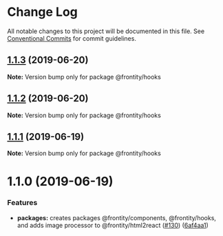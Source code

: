 # Change Log

All notable changes to this project will be documented in this file.
See [Conventional Commits](https://conventionalcommits.org) for commit guidelines.

## [1.1.3](https://github.com/frontity/frontity/compare/@frontity/hooks@1.1.2...@frontity/hooks@1.1.3) (2019-06-20)

**Note:** Version bump only for package @frontity/hooks





## [1.1.2](https://github.com/frontity/frontity/compare/@frontity/hooks@1.1.1...@frontity/hooks@1.1.2) (2019-06-20)

**Note:** Version bump only for package @frontity/hooks





## [1.1.1](https://github.com/frontity/frontity/compare/@frontity/hooks@1.1.0...@frontity/hooks@1.1.1) (2019-06-19)

**Note:** Version bump only for package @frontity/hooks





# 1.1.0 (2019-06-19)


### Features

* **packages:** creates packages @frontity/components, @frontity/hooks, and adds image processor to @frontity/html2react ([#130](https://github.com/frontity/frontity/issues/130)) ([6af4aa1](https://github.com/frontity/frontity/commit/6af4aa1))
